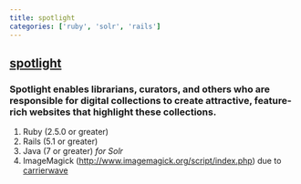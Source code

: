 ```yaml
---
title: spotlight
categories: ['ruby', 'solr', 'rails']
---
```

## [spotlight](https://github.com/projectblacklight/spotlight)

### Spotlight enables librarians, curators, and others who are responsible for digital collections to create  attractive, feature-rich websites that highlight these collections.


1. Ruby (2.5.0 or greater)
2. Rails (5.1 or greater)
3. Java (7 or greater) *for Solr*
4. ImageMagick (http://www.imagemagick.org/script/index.php) due to [carrierwave](https://github.com/carrierwaveuploader/carrierwave#adding-versions)
